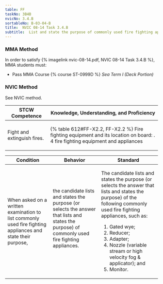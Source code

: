 ```yaml
---
table: FF
taskNo: 3B4B
nvicNo: 3.4.B 
sortableNo: B-03-04-B
title:  NVIC 08-14 Task 3.4.B
subtitle:  List and state the purpose of commonly used fire fighting appliances
---
```



### MMA Method

In order to satisfy  {% imagelink nvic-08-14.pdf, NVIC 08-14 Task 3.4.B %}, MMA students must:

* Pass MMA Course {% course ST-0999D %}  *Sea Term I (Deck Portion)*


### NVIC Method

<a onclick="togglevisibility('nvic_methods')" >See NVIC method.</a>

<div id='nvic_methods' class='hide'>

<table>
<thead>
<tr>
<th class='forty'> STCW Competence </th>
<th class='sixty'> Knowledge, Understanding, and Proficiency </th>
</tr>
</thead>




<tbody>
<tr><td markdown='1'>

Fight and extinguish fires.

</td><td markdown='1'>

{% table 612#FF-X2.2, FF-X2.2 %} Fire fighting equipment and its location on board: . 4  fire fighting equipment and appliances

</td></tr>


</tbody>
</table>


<table>
<thead>
<tr><th class='twenty'>  Condition </th><th class='twenty'> Behavior </th><th  class='sixty'>Standard </th></tr>
</thead>
<tbody >



<tr><td markdown='1'>

When asked on a written examination to list commonly used fire fighting appliances and state their purpose,

</td><td markdown='1'>

the candidate lists and states the purpose (or selects the answer that lists and states the purpose) of commonly used fire fighting appliances.

<br>

<div class="tooltip" markdown='1'>



</div>


</td><td markdown='1'>

The candidate lists and states the purpose (or selects the answer that lists and states the purpose) of the following commonly used fire fighting appliances, such as:
 
1.  Gated wye; 
2.  Reducer; 
3.  Adapter; 
4.  Nozzle (variable stream or high velocity fog & applicator); and 
5.  Monitor.

</td></tr>
</tbody>
</table>
</div>
